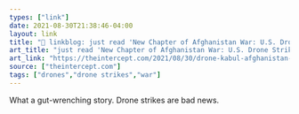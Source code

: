 ```yaml
---
types: ["link"]
date: 2021-08-30T21:38:46-04:00
layout: link
title: "🔗 linkblog: just read 'New Chapter of Afghanistan War: U.S. Drone Strike Kills Family'"
art_title: "just read 'New Chapter of Afghanistan War: U.S. Drone Strike Kills Family"
art_link: "https://theintercept.com/2021/08/30/drone-kabul-afghanistan-civilian-casualties-children/"
source: ["theintercept.com"]
tags: ["drones","drone strikes","war"]
---
```

What a gut-wrenching story. Drone strikes are bad news.
